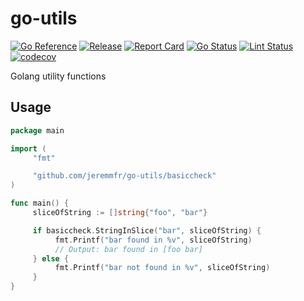 # go-utils

[![Go Reference](https://pkg.go.dev/badge/github.com/jeremmfr/go-utils.svg)](https://pkg.go.dev/github.com/jeremmfr/go-utils)
[![Release](https://img.shields.io/github/v/release/jeremmfr/go-utils)](https://github.com/jeremmfr/go-utils)
[![Report Card](https://goreportcard.com/badge/github.com/jeremmfr/go-utils)](https://goreportcard.com/report/github.com/jeremmfr/go-utils)
[![Go Status](https://github.com/jeremmfr/go-utils/workflows/Go%20Tests/badge.svg)](https://github.com/jeremmfr/go-utils/actions)
[![Lint Status](https://github.com/jeremmfr/go-utils/workflows/GolangCI-Lint/badge.svg)](https://github.com/jeremmfr/go-utils/actions)
[![codecov](https://codecov.io/gh/jeremmfr/go-utils/branch/main/graph/badge.svg)](https://codecov.io/gh/jeremmfr/go-utils)

Golang utility functions

## Usage

```go
package main

import (
     "fmt"

     "github.com/jeremmfr/go-utils/basiccheck"
)

func main() {
     sliceOfString := []string{"foo", "bar"}

     if basiccheck.StringInSlice("bar", sliceOfString) {
          fmt.Printf("bar found in %v", sliceOfString)
          // Output: bar found in [foo bar]
     } else {
          fmt.Printf("bar not found in %v", sliceOfString)
     }
}
```
